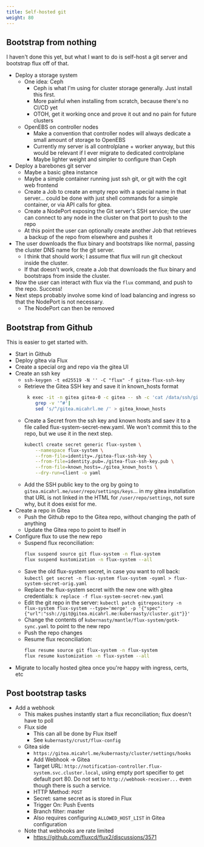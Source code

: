 ```yaml
---
title: Self-hosted git
weight: 80
---
```


## Bootstrap from nothing

I haven't done this yet, but what I want to do is self-host a git server and bootstrap flux off of that.

* Deploy a storage system
  * One idea: Ceph
    * Ceph is what I'm using for cluster storage generally. Just install this first.
    * More painful when installing from scratch, because there's no CI/CD yet
    * OTOH, get it working once and prove it out and no pain for future clusters
  * OpenEBS on controller nodes
    * Make a convention that controller nodes will always dedicate a small amount of storage to OpenEBS
    * Currently my server is all controlplane + worker anyway, but this would be relevant if I ever migrate to dedicated controlplane
    * Maybe lighter weight and simpler to configure than Ceph
* Deploy a barebones git server
  * Maybe a basic gitea instance
  * Maybe a simple container running just ssh git, or git with the cgit web frontend
  * Create a Job to create an empty repo with a special name in that server...
    could be done with just shell commands for a simple container,
    or via API calls for gitea.
  * Create a NodePort exposing the Git server's SSH service;
    the user can connect to any node in the cluster on that port to push to the repo
  * At this point the user can optionally create another Job that retrieves a backup of the repo from elsewhere and pushes it
* The user downloads the flux binary and bootstraps like normal, passing the cluster DNS name for the git server.
  * I think that should work; I assume that flux will run git checkout inside the cluster.
  * If that doesn't work, create a Job that downloads the flux binary and bootstraps from inside the cluster.
* Now the user can interact with flux via the `flux` command, and push to the repo. Success!
* Next steps probably involve some kind of load balancing and ingress so that the NodePort is not necessary.
  * The NodePort can then be removed

## Bootstrap from Github

This is easier to get started with.

* Start in Github
* Deploy gitea via Flux
* Create a special org and repo via the gitea UI
* Create an ssh key
  * `ssh-keygen -t ed25519 -N '' -C "flux" -f gitea-flux-ssh-key`
  * Retrieve the Gitea SSH key and save it in known_hosts format
    ```sh
     k exec -it -n gitea gitea-0 -c gitea -- sh -c 'cat /data/ssh/gitea.ed25519.pub' |
        grep -v '^#'|
        sed 's/^/gitea.micahrl.me /' > gitea_known_hosts
    ```
  * Create a Secret from the ssh key and known hosts and saev it to a file called flux-system-secret-new.yaml.
    We won't commit this to the repo, but we use it in the next step.
    ```sh
    kubectl create secret generic flux-system \
        --namespace flux-system \
        --from-file=identity=./gitea-flux-ssh-key \
        --from-file=identity.pub=./gitea-flux-ssh-key.pub \
        --from-file=known_hosts=./gitea_known_hosts \
        --dry-run=client -o yaml
    ```
  * Add the SSH public key to the org by going to `gitea.micahrl.me/user/repo/settings/keys`...
    in my gitea installation that URL is not linked in the HTML for `/user/repo/settings`,
    not sure why, but it does exist for me.
* Create a repo in Gitea
  * Push the Github repo to the Gitea repo, without changing the path of anything
  * Update the Gitea repo to point to itself in
* Configure flux to use the new repo
  * Suspend flux reconciliation:
    ```sh
    flux suspend source git flux-system -n flux-system
    flux suspend kustomization -n flux-system --all
    ```
  * Save the old flux-system secret, in case you want to roll back:
    `kubectl get secret -n flux-system flux-system -oyaml > flux-system-secret-orig.yaml`
  * Replace the flux-system secret with the new one with gitea credentials:
    `k replace -f flux-system-secret-new.yaml`
  * Edit the git repo in the server:
    `kubectl patch gitrepository -n flux-system flux-system --type='merge' -p '{"spec":{"url":"ssh://git@gitea.micahrl.me:kubernasty/cluster.git"}}'`
  * Change the contents of `kubernasty/mantle/flux-system/gotk-sync.yaml` to point to the new repo
  * Push the repo changes
  * Resume flux reconciliation:
    ```sh
    flux resume source git flux-system -n flux-system
    flux resume kustomization -n flux-system --all
    ```
* Migrate to locally hosted gitea once you're happy with ingress, certs, etc

## Post bootstrap tasks

* Add a webhook
  * This makes pushes instantly start a flux reconciliation; flux doesn't have to poll
  * Flux side
    * This can all be done by Flux itself
    * See `kubernasty/crust/flux-config`
  * Gitea side
    * `https://gitea.micahrl.me/kubernasty/cluster/settings/hooks`
    * Add Webhook -> Gitea
    * Target URL: `http://notification-controller.flux-system.svc.cluster.local`,
      using empty port specifier to get default port 80.
      Do not set to `http://webhook-receiver...` even though there is such a service.
    * HTTP Method: `POST`
    * Secret: same secret as is stored in Flux
    * Trigger On: Push Events
    * Branch filter: master
    * Also requires configuring `ALLOWED_HOST_LIST` in Gitea configuration
  * Note that webhooks are rate limited
    * <https://github.com/fluxcd/flux2/discussions/3571>
